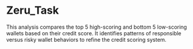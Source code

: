 # Zeru_Task
This analysis compares the top 5 high-scoring and bottom 5 low-scoring wallets based on their credit score. It identifies patterns of responsible versus risky wallet behaviors to refine the credit scoring system.

